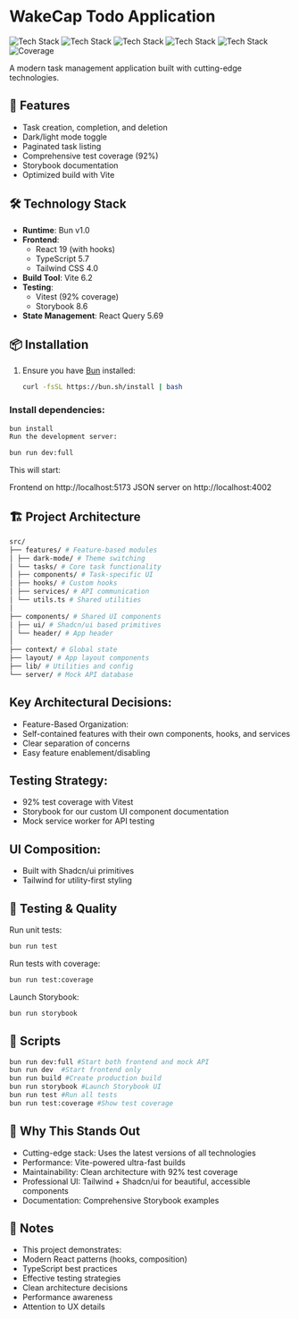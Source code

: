 # WakeCap Todo Application

![Tech Stack](https://img.shields.io/badge/Bun-1.0.0-000000?style=flat&logo=bun)
![Tech Stack](https://img.shields.io/badge/Vite-6.2.0-646CFF?style=flat&logo=vite)
![Tech Stack](https://img.shields.io/badge/React-19.0.0-61DAFB?style=flat&logo=react)
![Tech Stack](https://img.shields.io/badge/TypeScript-5.7.2-3178C6?style=flat&logo=typescript)
![Tech Stack](https://img.shields.io/badge/Tailwind-4.0.15-06B6D4?style=flat&logo=tailwindcss)
![Coverage](https://img.shields.io/badge/Coverage-92%25-brightgreen)

A modern task management application built with cutting-edge technologies.

## 🚀 Features

- Task creation, completion, and deletion
- Dark/light mode toggle
- Paginated task listing
- Comprehensive test coverage (92%)
- Storybook documentation
- Optimized build with Vite

## 🛠️ Technology Stack

- **Runtime**: Bun v1.0
- **Frontend**:
  - React 19 (with hooks)
  - TypeScript 5.7
  - Tailwind CSS 4.0
- **Build Tool**: Vite 6.2
- **Testing**:
  - Vitest (92% coverage)
  - Storybook 8.6
- **State Management**: React Query 5.69

## 📦 Installation

1. Ensure you have [Bun](https://bun.sh/) installed:
   ```bash
   curl -fsSL https://bun.sh/install | bash
   ```

### Install dependencies:

```bash
bun install
Run the development server:
```

```bash
bun run dev:full
```

This will start:

Frontend on http://localhost:5173
JSON server on http://localhost:4002

## 🏗️ Project Architecture

```bash
src/
├── features/ # Feature-based modules
│ ├── dark-mode/ # Theme switching
│ └── tasks/ # Core task functionality
│ ├── components/ # Task-specific UI
│ ├── hooks/ # Custom hooks
│ ├── services/ # API communication
│ └── utils.ts # Shared utilities
│
├── components/ # Shared UI components
│ ├── ui/ # Shadcn/ui based primitives
│ └── header/ # App header
│
├── context/ # Global state
├── layout/ # App layout components
├── lib/ # Utilities and config
└── server/ # Mock API database
```

## Key Architectural Decisions:

- Feature-Based Organization:
- Self-contained features with their own components, hooks, and services
- Clear separation of concerns
- Easy feature enablement/disabling

## Testing Strategy:

- 92% test coverage with Vitest
- Storybook for our custom UI component documentation
- Mock service worker for API testing

## UI Composition:

- Built with Shadcn/ui primitives
- Tailwind for utility-first styling

## 🧪 Testing & Quality

Run unit tests:

```bash
bun run test
```

Run tests with coverage:

```bash
bun run test:coverage
```

Launch Storybook:

```bash
bun run storybook
```

## 📜 Scripts

```bash
bun run dev:full #Start both frontend and mock API
bun run dev  #Start frontend only
bun run build #Create production build
bun run storybook #Launch Storybook UI
bun run test #Run all tests
bun run test:coverage #Show test coverage
```

## 🌟 Why This Stands Out

- Cutting-edge stack: Uses the latest versions of all technologies
- Performance: Vite-powered ultra-fast builds
- Maintainability: Clean architecture with 92% test coverage
- Professional UI: Tailwind + Shadcn/ui for beautiful, accessible components
- Documentation: Comprehensive Storybook examples

## 📝 Notes

- This project demonstrates:
- Modern React patterns (hooks, composition)
- TypeScript best practices
- Effective testing strategies
- Clean architecture decisions
- Performance awareness
- Attention to UX details
